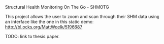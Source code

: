 Structural Health Monitoring On The Go - SHMOTG

This project allows the user to zoom and scan through their SHM data using an interface like the one in this static demo: http://bl.ocks.org/MattWoelk/5196687

TODO: link to thesis paper.
